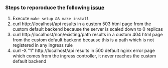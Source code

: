 ### Steps to reporoduce the following [issue](https://github.com/kubernetes/ingress-nginx/issues/7367)
1. Execute `make setup && make install`
2. curl http://localhost/api results in a custom 503 html page from the custom default backend because the server is scaled down to 0 replicas
3. curl http://localhost/non/existing/path results in a custom 404 html page from the custom default backend because this is a path which is not registered in any ingress rule
4. curl -X "1" http://localhost/api results in 500 default nginx error page which comes from the ingress controller, it never reaches the custom default backend
